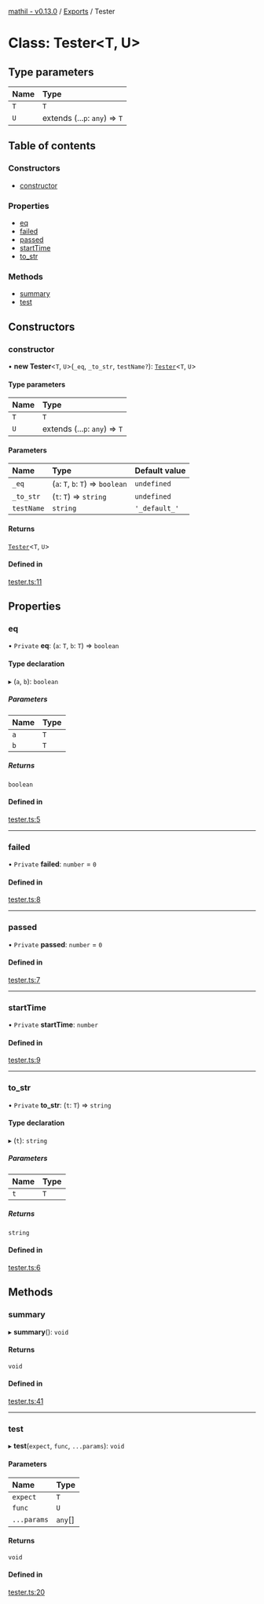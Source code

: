 [mathil - v0.13.0](../README.md) / [Exports](../modules.md) / Tester

# Class: Tester\<T, U\>

## Type parameters

| Name | Type |
| :------ | :------ |
| `T` | `T` |
| `U` | extends (...`p`: `any`) => `T` |

## Table of contents

### Constructors

- [constructor](Tester.md#constructor)

### Properties

- [eq](Tester.md#eq)
- [failed](Tester.md#failed)
- [passed](Tester.md#passed)
- [startTime](Tester.md#starttime)
- [to\_str](Tester.md#to_str)

### Methods

- [summary](Tester.md#summary)
- [test](Tester.md#test)

## Constructors

### constructor

• **new Tester**\<`T`, `U`\>(`_eq`, `_to_str`, `testName?`): [`Tester`](Tester.md)\<`T`, `U`\>

#### Type parameters

| Name | Type |
| :------ | :------ |
| `T` | `T` |
| `U` | extends (...`p`: `any`) => `T` |

#### Parameters

| Name | Type | Default value |
| :------ | :------ | :------ |
| `_eq` | (`a`: `T`, `b`: `T`) => `boolean` | `undefined` |
| `_to_str` | (`t`: `T`) => `string` | `undefined` |
| `testName` | `string` | `'_default_'` |

#### Returns

[`Tester`](Tester.md)\<`T`, `U`\>

#### Defined in

[tester.ts:11](https://github.com/eransed/mathil/blob/0629cd8/src/tester.ts#L11)

## Properties

### eq

• `Private` **eq**: (`a`: `T`, `b`: `T`) => `boolean`

#### Type declaration

▸ (`a`, `b`): `boolean`

##### Parameters

| Name | Type |
| :------ | :------ |
| `a` | `T` |
| `b` | `T` |

##### Returns

`boolean`

#### Defined in

[tester.ts:5](https://github.com/eransed/mathil/blob/0629cd8/src/tester.ts#L5)

___

### failed

• `Private` **failed**: `number` = `0`

#### Defined in

[tester.ts:8](https://github.com/eransed/mathil/blob/0629cd8/src/tester.ts#L8)

___

### passed

• `Private` **passed**: `number` = `0`

#### Defined in

[tester.ts:7](https://github.com/eransed/mathil/blob/0629cd8/src/tester.ts#L7)

___

### startTime

• `Private` **startTime**: `number`

#### Defined in

[tester.ts:9](https://github.com/eransed/mathil/blob/0629cd8/src/tester.ts#L9)

___

### to\_str

• `Private` **to\_str**: (`t`: `T`) => `string`

#### Type declaration

▸ (`t`): `string`

##### Parameters

| Name | Type |
| :------ | :------ |
| `t` | `T` |

##### Returns

`string`

#### Defined in

[tester.ts:6](https://github.com/eransed/mathil/blob/0629cd8/src/tester.ts#L6)

## Methods

### summary

▸ **summary**(): `void`

#### Returns

`void`

#### Defined in

[tester.ts:41](https://github.com/eransed/mathil/blob/0629cd8/src/tester.ts#L41)

___

### test

▸ **test**(`expect`, `func`, `...params`): `void`

#### Parameters

| Name | Type |
| :------ | :------ |
| `expect` | `T` |
| `func` | `U` |
| `...params` | `any`[] |

#### Returns

`void`

#### Defined in

[tester.ts:20](https://github.com/eransed/mathil/blob/0629cd8/src/tester.ts#L20)
